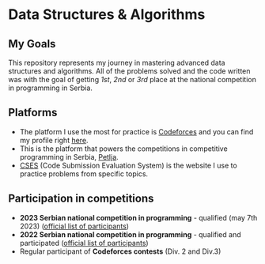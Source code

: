 # Data Structures & Algorithms

## My Goals
This repository represents my journey in mastering advanced data structures and algorithms. All of the problems solved and the code written was with the goal of getting *1st*, *2nd* or *3rd* place at the national competition in programming in Serbia.

## Platforms

- The platform I use the most for practice is [Codeforces](https://codeforces.com) and you can find my profile right [here](https://codeforces.com/profile/0gnjen1).
- This is the platform that powers the competitions in competitive programming in Serbia, [Petlja](https://petlja.org/).
- [CSES](https://cses.fi/problemset/) (Code Submission Evaluation System) is the website I use to practice problems from specific topics.

## Participation in competitions

- **2023 Serbian national competition in programming** - qualified (may 7th 2023) ([official list of participants](https://docs.google.com/spreadsheets/d/1zWq5r1hPiFG-gqTrgYy_uIuX3H-h1VBlqxRXKuU7phA/edit#gid=803515200&range=A61))
- **2022 Serbian national competition in programming** - qualified and participated ([official list of participants](https://docs.google.com/spreadsheets/d/1rpLy9q1PURNm9bf60-msnyXfWow4rQYBOSV-IQD4dfk/edit#gid=803515200&range=A59))
- Regular participant of **Codeforces contests** (Div. 2 and Div.3)
